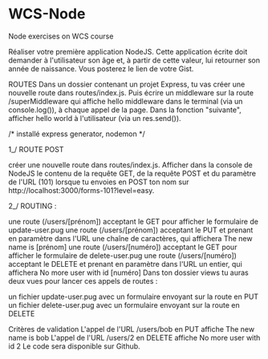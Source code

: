 # WCS-Node
Node exercises on WCS course

Réaliser votre première application NodeJS. Cette application écrite doit demander à l'utilisateur son âge et, à partir de cette valeur, lui retourner son année de naissance. Vous posterez le lien de votre Gist.

ROUTES
Dans un dossier contenant un projet Express, tu vas créer une nouvelle route dans routes/index.js. Puis écrire un middleware sur la route /superMiddleware qui affiche hello middleware dans le terminal (via un console.log()), à chaque appel de la page. Dans la fonction "suivante", afficher hello world à l'utilisateur (via un res.send()).

/* installé express generator, nodemon */

1_/ ROUTE POST

 créer une nouvelle route dans routes/index.js. Afficher dans la console de NodeJS le contenu de la requête GET, de la requête POST et du paramètre de l'URL (101) lorsque tu envoies en POST ton nom sur http://localhost:3000/forms-101?level=easy.

2_/ ROUTING :

une route (/users/[prénom]) acceptant le GET pour afficher le formulaire de update-user.pug
une route (/users/[prénom]) acceptant le PUT et prenant en paramètre dans l'URL une chaîne de caractères, qui affichera The new name is [prénom]
une route (/users/[numéro]) acceptant le GET pour afficher le formulaire de delete-user.pug
une route (/users/[numéro]) acceptant le DELETE et prenant en paramètre dans l'URL un entier, qui affichera No more user with id [numéro]
Dans ton dossier views tu auras deux vues pour lancer ces appels de routes :

un fichier update-user.pug avec un formulaire envoyant sur la route en PUT
un fichier delete-user.pug avec un formulaire envoyant sur la route en DELETE


Critères de validation
L'appel de l'URL /users/bob en PUT affiche The new name is bob
L'appel de l'URL /users/2 en DELETE affiche No more user with id 2
Le code sera disponible sur Github.
